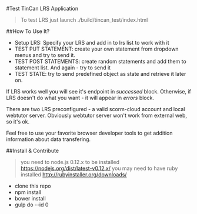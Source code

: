 #Test TinCan LRS Application

>To test LRS just launch ./build/tincan_test/index.html

##How To Use It?
- Setup LRS: Specify your LRS and add in to lrs list to work with it
- TEST PUT STATEMENT: create your own statement from dropdown menus and try to send it.
- TEST POST STATEMENTS: create random statements and add them to statement list. And again - try to send it
- TEST STATE: try to send predefined object as state and retrieve it later on.

If LRS works well you will see it's endpoint in _successed_ block.
Otherwise, if LRS doesn't do what you want - it will appear in _errors_ block.

There are two LRS preconfigured - a valid scorm-cloud account and local webtutor server.
Obviously webtutor server won't work from external web, so it's ok.

Feel free to use your favorite browser developer tools to get addition information about data transfering.

##Install & Contribute
> you need to node.js 0.12.x to be installed https://nodejs.org/dist/latest-v0.12.x/
> you may need to have ruby installed http://rubyinstaller.org/downloads/

- clone this repo
- npm install
- bower install
- gulp do --id 0

